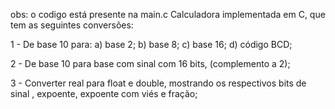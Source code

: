 obs: o codigo está presente na main.c
Calculadora implementada em C, que tem as seguintes conversões:

1 - De base 10 para:
a) base 2;
b) base 8;
c) base 16;
d) código BCD;

2 - De base 10 para base com sinal com 16 bits, (complemento a 2);

3 - Converter real para float e double, mostrando os respectivos bits de sinal , expoente, expoente com viés e fração;
